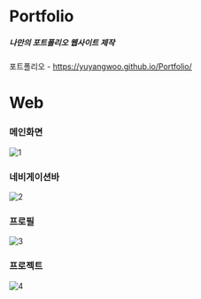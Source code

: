 # Portfolio

##### 나만의 포트폴리오 웹사이트 제작

포트폴리오 - https://yuyangwoo.github.io/Portfolio/

# Web
### 메인화면
![1](https://user-images.githubusercontent.com/59405161/101520815-59564300-39c8-11eb-955f-d446ba21cee4.png)
### 네비게이션바
![2](https://user-images.githubusercontent.com/59405161/101520824-5a877000-39c8-11eb-9e38-e5ca87eb5eee.png)
### 프로필
![3](https://user-images.githubusercontent.com/59405161/101520826-5a877000-39c8-11eb-8847-ca211a810a6c.png)
### 프로젝트
![4](https://user-images.githubusercontent.com/59405161/101520827-5b200680-39c8-11eb-9b5a-0cb311b1bdc4.png)

